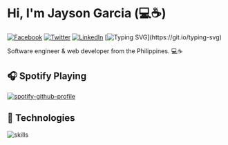 # Hi, I'm Jayson Garcia (💻☕)

[![Facebook](https://img.shields.io/badge/Facebook-%231877F2.svg?&style=flat-square&logo=facebook&logoColor=white)](https://www.facebook.com/jaysonegarcia) [![Twitter](https://img.shields.io/badge/Twitter-%231DA1F2.svg?&style=flat-square&logo=twitter&logoColor=white)](https://twitter.com/jegsonn) [![LinkedIn](https://img.shields.io/badge/LinkedIn-%230077B5.svg?&style=flat-square&logo=linkedin&logoColor=white)](https://www.linkedin.com/in/hallowichig0)
[![Typing SVG](https://readme-typing-svg.herokuapp.com?font=comfortaa&color=016EEA&size=24&width=500&lines=Software+Engineer;Web+Developer;Nice+to+meet+you...)](https://git.io/typing-svg)

Software engineer & web developer from the Philippines. 💻☕

## 🎧 Spotify Playing

[![spotify-github-profile](https://spotify-github-profile.vercel.app/api/view?uid=22llhube73kw25xltxunvep4i&cover_image=false&theme=default)](https://spotify-github-profile.vercel.app/api/view?uid=22llhube73kw25xltxunvep4i&redirect=true)

## 🔧 Technologies

![skills](https://skillicons.dev/icons?i=php,wordpress,drupal,laravel,html,css,sass,js,jquery,nodejs,react,nextjs,mysql,linux,docker,git,bash,nginx,vscode&theme=light)
